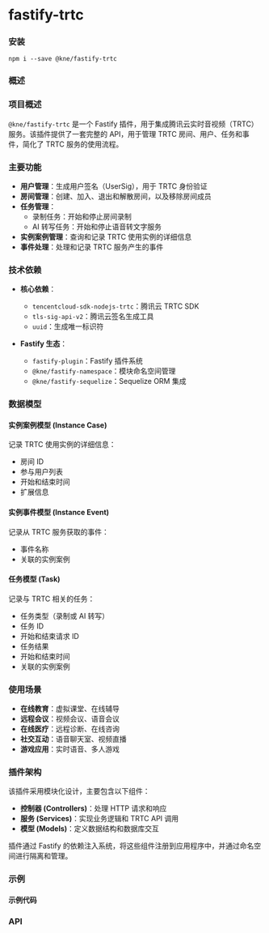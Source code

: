 
# fastify-trtc


### 安装

```shell
npm i --save @kne/fastify-trtc
```


### 概述

### 项目概述

`@kne/fastify-trtc` 是一个 Fastify 插件，用于集成腾讯云实时音视频（TRTC）服务。该插件提供了一套完整的 API，用于管理 TRTC 房间、用户、任务和事件，简化了 TRTC 服务的使用流程。

### 主要功能

- **用户管理**：生成用户签名（UserSig），用于 TRTC 身份验证
- **房间管理**：创建、加入、退出和解散房间，以及移除房间成员
- **任务管理**：
  - 录制任务：开始和停止房间录制
  - AI 转写任务：开始和停止语音转文字服务
- **实例案例管理**：查询和记录 TRTC 使用实例的详细信息
- **事件处理**：处理和记录 TRTC 服务产生的事件

### 技术依赖

- **核心依赖**：
  - `tencentcloud-sdk-nodejs-trtc`：腾讯云 TRTC SDK
  - `tls-sig-api-v2`：腾讯云签名生成工具
  - `uuid`：生成唯一标识符

- **Fastify 生态**：
  - `fastify-plugin`：Fastify 插件系统
  - `@kne/fastify-namespace`：模块命名空间管理
  - `@kne/fastify-sequelize`：Sequelize ORM 集成

### 数据模型

#### 实例案例模型 (Instance Case)

记录 TRTC 使用实例的详细信息：

- 房间 ID
- 参与用户列表
- 开始和结束时间
- 扩展信息

#### 实例事件模型 (Instance Event)

记录从 TRTC 服务获取的事件：

- 事件名称
- 关联的实例案例

#### 任务模型 (Task)

记录与 TRTC 相关的任务：

- 任务类型（录制或 AI 转写）
- 任务 ID
- 开始和结束请求 ID
- 任务结果
- 开始和结束时间
- 关联的实例案例

### 使用场景

- **在线教育**：虚拟课堂、在线辅导
- **远程会议**：视频会议、语音会议
- **在线医疗**：远程诊断、在线咨询
- **社交互动**：语音聊天室、视频直播
- **游戏应用**：实时语音、多人游戏

### 插件架构

该插件采用模块化设计，主要包含以下组件：

- **控制器 (Controllers)**：处理 HTTP 请求和响应
- **服务 (Services)**：实现业务逻辑和 TRTC API 调用
- **模型 (Models)**：定义数据结构和数据库交互

插件通过 Fastify 的依赖注入系统，将这些组件注册到应用程序中，并通过命名空间进行隔离和管理。


### 示例

#### 示例代码



### API


